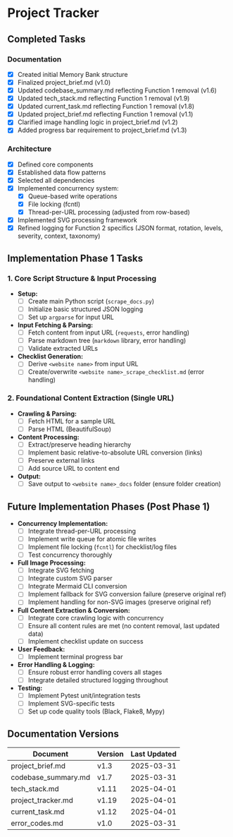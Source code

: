 # Project Tracker

## Completed Tasks

### Documentation

- [x] Created initial Memory Bank structure
- [x] Finalized project_brief.md (v1.0)
- [x] Updated codebase_summary.md reflecting Function 1 removal (v1.6)
- [x] Updated tech_stack.md reflecting Function 1 removal (v1.9)
- [x] Updated current_task.md reflecting Function 1 removal (v1.8)
- [x] Updated project_brief.md reflecting Function 1 removal (v1.1)
- [x] Clarified image handling logic in project_brief.md (v1.2)
- [x] Added progress bar requirement to project_brief.md (v1.3)

### Architecture

- [x] Defined core components
- [x] Established data flow patterns
- [x] Selected all dependencies
- [x] Implemented concurrency system:
  - [x] Queue-based write operations
  - [x] File locking (fcntl)
  - [x] Thread-per-URL processing (adjusted from row-based)
- [x] Implemented SVG processing framework
- [x] Refined logging for Function 2 specifics (JSON format, rotation, levels, severity, context, taxonomy)

## Implementation Phase 1 Tasks

### 1. Core Script Structure & Input Processing

- **Setup:**
  - [ ] Create main Python script (`scrape_docs.py`)
  - [ ] Initialize basic structured JSON logging
  - [ ] Set up `argparse` for input URL
- **Input Fetching & Parsing:**
  - [ ] Fetch content from input URL (`requests`, error handling)
  - [ ] Parse markdown tree (`markdown` library, error handling)
  - [ ] Validate extracted URLs
- **Checklist Generation:**
  - [ ] Derive `<website name>` from input URL
  - [ ] Create/overwrite `<website name>_scrape_checklist.md` (error handling)

### 2. Foundational Content Extraction (Single URL)

- **Crawling & Parsing:**
  - [ ] Fetch HTML for a sample URL
  - [ ] Parse HTML (BeautifulSoup)
- **Content Processing:**
  - [ ] Extract/preserve heading hierarchy
  - [ ] Implement basic relative-to-absolute URL conversion (links)
  - [ ] Preserve external links
  - [ ] Add source URL to content end
- **Output:**
  - [ ] Save output to `<website name>_docs` folder (ensure folder creation)

## Future Implementation Phases (Post Phase 1)

- **Concurrency Implementation:**
  - [ ] Integrate thread-per-URL processing
  - [ ] Implement write queue for atomic file writes
  - [ ] Implement file locking (`fcntl`) for checklist/log files
  - [ ] Test concurrency thoroughly
- **Full Image Processing:**
  - [ ] Integrate SVG fetching
  - [ ] Integrate custom SVG parser
  - [ ] Integrate Mermaid CLI conversion
  - [ ] Implement fallback for SVG conversion failure (preserve original ref)
  - [ ] Implement handling for non-SVG images (preserve original ref)
- **Full Content Extraction & Conversion:**
  - [ ] Integrate core crawling logic with concurrency
  - [ ] Ensure all content rules are met (no content removal, last updated data)
  - [ ] Implement checklist update on success
- **User Feedback:**
  - [ ] Implement terminal progress bar
- **Error Handling & Logging:**
  - [ ] Ensure robust error handling covers all stages
  - [ ] Integrate detailed structured logging throughout
- **Testing:**
  - [ ] Implement Pytest unit/integration tests
  - [ ] Implement SVG-specific tests
  - [ ] Set up code quality tools (Black, Flake8, Mypy)

## Documentation Versions

| Document            | Version | Last Updated |
| ------------------- | ------- | ------------ |
| project_brief.md    | v1.3    | 2025-03-31   |
| codebase_summary.md | v1.7    | 2025-03-31   |
| tech_stack.md       | v1.11   | 2025-04-01   |
| project_tracker.md  | v1.19   | 2025-04-01   |
| current_task.md     | v1.12   | 2025-04-01   |
| error_codes.md      | v1.0    | 2025-03-31   |

